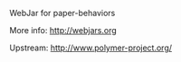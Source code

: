 WebJar for paper-behaviors

More info: http://webjars.org

Upstream: http://www.polymer-project.org/
